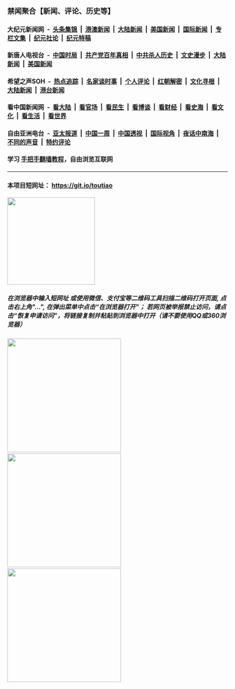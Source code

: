 ### 禁闻聚合【新闻、评论、历史等】

#### 大纪元新闻网 &nbsp;-&nbsp; [头条集锦](indexes/E头条集锦.md?t=02100155) &nbsp;|&nbsp; [港澳新闻](indexes/E港澳新闻.md?t=02100155)  &nbsp;|&nbsp; [大陆新闻](indexes/E大陆新闻.md?t=02100155) &nbsp;|&nbsp; [美国新闻](indexes/E美国新闻.md?t=02100155) &nbsp;|&nbsp; [国际新闻](indexes/E国际新闻.md?t=02100155) &nbsp;|&nbsp; [专栏文集](indexes/E专栏文集.md?t=02100155) &nbsp;|&nbsp; [纪元社论](indexes/E纪元社论.md?t=02100155) &nbsp;|&nbsp; [纪元特稿](indexes/E纪元特稿.md?t=02100155) 

#### 新唐人电视台 &nbsp;-&nbsp; [中国时局](indexes/N中国时局.md?t=02100155) &nbsp;|&nbsp; [共产党百年真相](indexes/N共产党百年真相.md?t=02100155) &nbsp;|&nbsp; [中共杀人历史](indexes/N中共杀人历史.md?t=02100155) &nbsp;|&nbsp; [文史漫步](indexes/N文史漫步.md?t=02100155) &nbsp;|&nbsp; [大陆新闻](indexes/N大陆新闻.md?t=02100155) &nbsp;|&nbsp; [美国新闻](indexes/N美国新闻.md?t=02100155)

#### 希望之声SOH &nbsp;-&nbsp; [热点追踪](indexes/H热点追踪.md?t=02100155) &nbsp;|&nbsp; [名家谈时事](indexes/H名家谈时事.md?t=02100155) &nbsp;|&nbsp; [个人评论](indexes/H个人评论.md?t=02100155)  &nbsp;|&nbsp; [红朝解密](indexes/H红朝解密.md?t=02100155) &nbsp;|&nbsp; [文化寻根](indexes/H文化寻根.md?t=02100155) &nbsp;|&nbsp; [大陆新闻](indexes/H大陆新闻.md?t=02100155) &nbsp;|&nbsp; [港台新闻](indexes/H港台新闻.md?t=02100155)

#### 看中国新闻网 &nbsp;-&nbsp; [看大陆](indexes/S看大陆.md?t=02100155) &nbsp;|&nbsp; [看官场](indexes/S看官场.md?t=02100155) &nbsp;|&nbsp; [看民生](indexes/S看民生.md?t=02100155)  &nbsp;|&nbsp; [看博谈](indexes/S看博谈.md?t=02100155) &nbsp;|&nbsp; [看财经](indexes/S看财经.md?t=02100155) &nbsp;|&nbsp; [看史海](indexes/S看史海.md?t=02100155) &nbsp;|&nbsp; [看文化](indexes/S看文化.md?t=02100155) &nbsp;|&nbsp; [看生活](indexes/S看生活.md?t=02100155) &nbsp;|&nbsp; [看世界](indexes/S看世界.md?t=02100155)

#### 自由亚洲电台 &nbsp;-&nbsp; [亚太报道](indexes/R亚太报道.md?t=02100155) &nbsp;|&nbsp; [中国一周](indexes/R中国一周.md?t=02100155) &nbsp;|&nbsp; [中国透视](indexes/R中国透视.md?t=02100155)  &nbsp;|&nbsp; [国际视角](indexes/R国际视角.md?t=02100155) &nbsp;|&nbsp; [夜话中南海](indexes/R夜话中南海.md?t=02100155) &nbsp;|&nbsp; [不同的声音](indexes/R不同的声音.md?t=02100155) &nbsp;|&nbsp; [特约评论](indexes/R特约评论.md?t=02100155)

#### 学习 [手把手翻墙教程](https://github.com/gfw-breaker/guides/wiki)，自由浏览互联网

----

#### 本项目短网址： https://git.io/toutiao
<img src="https://raw.githubusercontent.com/gfw-breaker/banned-news/master/scripts/img/qr.png" width="200px"/>  

##### 在浏览器中输入短网址 或使用微信、支付宝等二维码工具扫描二维码打开页面, 点击右上角"...", 在弹出菜单中点击“在浏览器打开”； 若网页被举报禁止访问，请点击“恢复申请访问”，将链接复制并粘贴到浏览器中打开（请不要使用QQ或360浏览器）

<img src="https://raw.githubusercontent.com/gfw-breaker/banned-news/master/scripts/img/1.png" width="260px"/> &nbsp; <img src="https://raw.githubusercontent.com/gfw-breaker/banned-news/master/scripts/img/2.png" width="260px"/> &nbsp; <img src="https://raw.githubusercontent.com/gfw-breaker/banned-news/master/scripts/img/3.png" width="260px"/>
